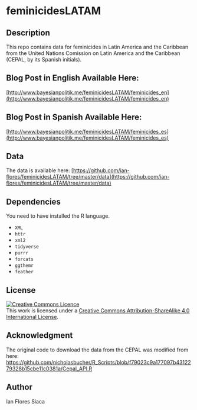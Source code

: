 # feminicidesLATAM

## Description
This repo contains data for feminicides in Latin America and the Caribbean from the United Nations Comission on Latin America and the Caribbean (CEPAL, by its Spanish initials).

## Blog Post in English Available Here:
[http://www.bayesianpolitik.me/feminicidesLATAM/feminicides_en](http://www.bayesianpolitik.me/feminicidesLATAM/feminicides_en)

## Blog Post in Spanish Available Here:
[http://www.bayesianpolitik.me/feminicidesLATAM/feminicides_es](http://www.bayesianpolitik.me/feminicidesLATAM/feminicides_es)

## Data
The data is available here: [https://github.com/ian-flores/feminicidesLATAM/tree/master/data](https://github.com/ian-flores/feminicidesLATAM/tree/master/data)


## Dependencies

You need to have installed the R language. 

- `XML`
- `httr`
- `xml2`
- `tidyverse`
- `purrr`
- `forcats`
- `ggthemr`
- `feather`

## License

<a rel="license" href="http://creativecommons.org/licenses/by-sa/4.0/"><img alt="Creative Commons Licence" style="border-width:0" src="https://i.creativecommons.org/l/by-sa/4.0/88x31.png" /></a><br />This work is licensed under a <a rel="license" href="http://creativecommons.org/licenses/by-sa/4.0/">Creative Commons Attribution-ShareAlike 4.0 International License</a>.

## Acknowledgment

The original code to download the data from the CEPAL was modified from here: https://github.com/nicholasbucher/R_Scripts/blob/f79023c9a177097b4312279328b15cbe11c0381a/Cepal_API.R


## Author
Ian Flores Siaca
